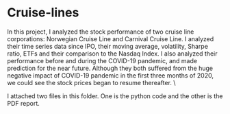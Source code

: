 # Cruise-lines
    
In this project, I analyzed the stock performance of two cruise line corporations: Norwegian Cruise Line and Carnival Cruise Line. I analyzed their time series data since IPO, their moving average, volatility, Sharpe ratio, ETFs and their comparison to the Nasdaq Index. I also analyzed their performance before and during the COVID-19 pandemic, and made prediction for the near future. Although they both suffered from the huge negative impact of COVID-19 pandemic in the first three months of 2020, we could see the stock prices began to resume thereafter. \

I attached two files in this folder. One is the python code and the other is the PDF report. 
